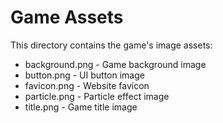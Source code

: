 # Game Assets

This directory contains the game's image assets:

- background.png - Game background image
- button.png - UI button image
- favicon.png - Website favicon
- particle.png - Particle effect image
- title.png - Game title image